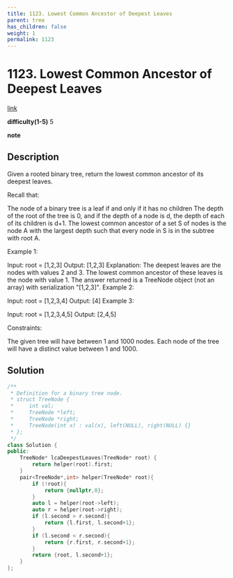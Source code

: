 ```yaml
---
title: 1123. Lowest Common Ancestor of Deepest Leaves
parent: tree
has_children: false
weight: 1
permalink: 1123
---
```

# 1123. Lowest Common Ancestor of Deepest Leaves
[link](https://leetcode.com/problems/lowest-common-ancestor-of-deepest-leaves/)

**difficulty(1-5)**
5

**note**

## Description
Given a rooted binary tree, return the lowest common ancestor of its deepest leaves.

Recall that:

The node of a binary tree is a leaf if and only if it has no children
The depth of the root of the tree is 0, and if the depth of a node is d, the depth of each of its children is d+1.
The lowest common ancestor of a set S of nodes is the node A with the largest depth such that every node in S is in the subtree with root A.
 

Example 1:

Input: root = [1,2,3]
Output: [1,2,3]
Explanation: 
The deepest leaves are the nodes with values 2 and 3.
The lowest common ancestor of these leaves is the node with value 1.
The answer returned is a TreeNode object (not an array) with serialization "[1,2,3]".
Example 2:

Input: root = [1,2,3,4]
Output: [4]
Example 3:

Input: root = [1,2,3,4,5]
Output: [2,4,5]
 

Constraints:

The given tree will have between 1 and 1000 nodes.
Each node of the tree will have a distinct value between 1 and 1000.

## Solution
```c++
/**
 * Definition for a binary tree node.
 * struct TreeNode {
 *     int val;
 *     TreeNode *left;
 *     TreeNode *right;
 *     TreeNode(int x) : val(x), left(NULL), right(NULL) {}
 * };
 */
class Solution {
public:
    TreeNode* lcaDeepestLeaves(TreeNode* root) {
        return helper(root).first;
    }
    pair<TreeNode*,int> helper(TreeNode* root){
        if (!root){
            return {nullptr,0};
        }
        auto l = helper(root->left);
        auto r = helper(root->right);
        if (l.second > r.second){
            return {l.first, l.second+1};
        }
        if (l.second < r.second){
            return {r.first, r.second+1};
        }
        return {root, l.second+1};
    }
};
```